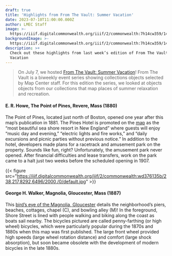 ```yaml
---
draft: true
title: 'Highlights from From The Vault: Summer Vacation'
date: 2023-07-10T11:00:00.000Z
author: LMEC Staff
image: >-
  https://iiif.digitalcommonwealth.org/iiif/2/commonwealth:7h14cw359/146,1435,5342,3425/2000,/0/default.jpg
backgroundImage: >-
  https://iiif.digitalcommonwealth.org/iiif/2/commonwealth:7h14cw359/146,1435,5342,3425/2000,/0/default.jpg
description: >+
  Check out these highlights from last week’s edition of From The Vault: Summer
  Vacation
---
```


> On July 7, we hosted [From The Vault: Summer Vacation](https://www.leventhalmap.org/event/from-the-vault-collections-showing-summer-vacation/)! From The Vault is a biweekly event series showing collections objects selected by Map Center staff. For this edition the series, we looked at objects objects from our collections that map places of summer relaxation and recreation.

#### E. R. Howe, The Point of Pines, Revere, Mass (1880)

The Point of Pines, located just north of Boston, opened one year after this map’s publication in 1881. The Pines Hotel is promoted on the [map](https://collections.leventhalmap.org/search/commonwealth:wd3761342) as the “most beautiful sea shore resort in New England” where guests will enjoy “music day and evening,” “electric lights and fire works,” and “daily excursions and picnic parties without previous notice.” In addition to the hotel, developers made plans for a racetrack and amusement park on the property. Sounds like fun, right? Unfortunately, the amusement park never opened. After financial difficulties and lease transfers, work on the park came to a halt just two weeks before the scheduled opening in 1907. 

{{< figure src="https://iiif.digitalcommonwealth.org/iiif/2/commonwealth:wd376135b/238,217,8292,6496/2000,/0/default.jpg" >}}

#### George H. Walker, Magnolia, Gloucester, Mass (1887)

This [bird’s eye of the Magnolia, Gloucester](https://collections.leventhalmap.org/search/commonwealth:x633f9030) details the neighborhood’s piers, beaches, cottages, chapel (C), and bowling alley (M)! In the foreground, Shore Street is lined with people walking and biking along the coast as boats sail nearby. The bicycles pictured are called penny-farthing (or high wheel) bicycles, which were particularly popular during the 1870s and 1880s when this map was first published. The large front wheel provided high speeds (large wheel rotation distance) and comfort (large shock absorption), but soon became obsolete with the development of modern bicycles in the late 1880s. 
